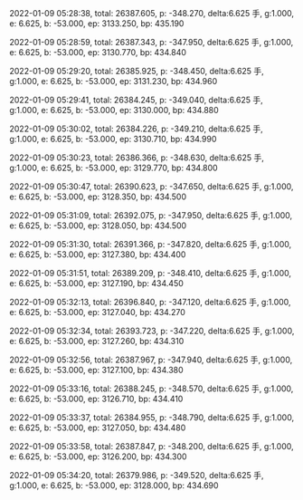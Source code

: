 2022-01-09 05:28:38, total: 26387.605, p: -348.270, delta:6.625 手, g:1.000, e: 6.625, b: -53.000, ep: 3133.250, bp: 435.190

2022-01-09 05:28:59, total: 26387.343, p: -347.950, delta:6.625 手, g:1.000, e: 6.625, b: -53.000, ep: 3130.770, bp: 434.840

2022-01-09 05:29:20, total: 26385.925, p: -348.450, delta:6.625 手, g:1.000, e: 6.625, b: -53.000, ep: 3131.230, bp: 434.960

2022-01-09 05:29:41, total: 26384.245, p: -349.040, delta:6.625 手, g:1.000, e: 6.625, b: -53.000, ep: 3130.000, bp: 434.880

2022-01-09 05:30:02, total: 26384.226, p: -349.210, delta:6.625 手, g:1.000, e: 6.625, b: -53.000, ep: 3130.710, bp: 434.990

2022-01-09 05:30:23, total: 26386.366, p: -348.630, delta:6.625 手, g:1.000, e: 6.625, b: -53.000, ep: 3129.770, bp: 434.800

2022-01-09 05:30:47, total: 26390.623, p: -347.650, delta:6.625 手, g:1.000, e: 6.625, b: -53.000, ep: 3128.350, bp: 434.500

2022-01-09 05:31:09, total: 26392.075, p: -347.950, delta:6.625 手, g:1.000, e: 6.625, b: -53.000, ep: 3128.050, bp: 434.500

2022-01-09 05:31:30, total: 26391.366, p: -347.820, delta:6.625 手, g:1.000, e: 6.625, b: -53.000, ep: 3127.380, bp: 434.400

2022-01-09 05:31:51, total: 26389.209, p: -348.410, delta:6.625 手, g:1.000, e: 6.625, b: -53.000, ep: 3127.190, bp: 434.450

2022-01-09 05:32:13, total: 26396.840, p: -347.120, delta:6.625 手, g:1.000, e: 6.625, b: -53.000, ep: 3127.040, bp: 434.270

2022-01-09 05:32:34, total: 26393.723, p: -347.220, delta:6.625 手, g:1.000, e: 6.625, b: -53.000, ep: 3127.260, bp: 434.310

2022-01-09 05:32:56, total: 26387.967, p: -347.940, delta:6.625 手, g:1.000, e: 6.625, b: -53.000, ep: 3127.100, bp: 434.380

2022-01-09 05:33:16, total: 26388.245, p: -348.570, delta:6.625 手, g:1.000, e: 6.625, b: -53.000, ep: 3126.710, bp: 434.410

2022-01-09 05:33:37, total: 26384.955, p: -348.790, delta:6.625 手, g:1.000, e: 6.625, b: -53.000, ep: 3127.050, bp: 434.480

2022-01-09 05:33:58, total: 26387.847, p: -348.200, delta:6.625 手, g:1.000, e: 6.625, b: -53.000, ep: 3126.200, bp: 434.300

2022-01-09 05:34:20, total: 26379.986, p: -349.520, delta:6.625 手, g:1.000, e: 6.625, b: -53.000, ep: 3128.000, bp: 434.690